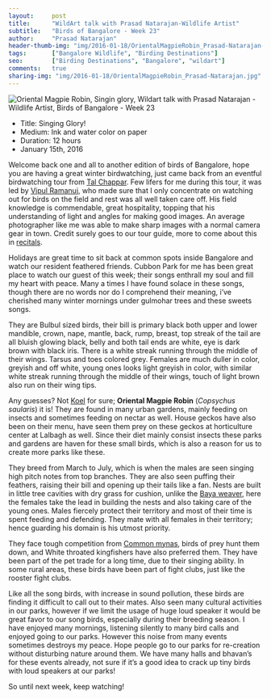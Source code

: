 ```yaml
---
layout:     post
title:      "WildArt talk with Prasad Natarajan-Wildlife Artist"
subtitle:   "Birds of Bangalore - Week 23"
author:     "Prasad Natarajan"
header-thumb-img: "img/2016-01-18/OrientalMagpieRobin_Prasad-Natarajan-thumb.jpg"
tags:       ["Bangalore Wildlife", "Birding Destinations"]
seo: 		["Birding Destinations", "Bangalore", "wildart"]
comments:   true
sharing-img: "img/2016-01-18/OrientalMagpieRobin_Prasad-Natarajan.jpg"
---
```



<img src="{{ site.baseurl }}/img/2016-01-18/OrientalMagpieRobin_Prasad-Natarajan.jpg" alt="Oriental Magpie Robin, Singin glory, Wildart talk with Prasad Natarajan - Wildlife Artist, Birds of Bangalore - Week 23">

<p>
	<ul>
		 <li>Title: Singing Glory!</li>
		 <li>Medium: Ink and water color on paper</li>
		 <li>Duration: 12 hours</li>
		 <li>January 15th, 2016</li>
 	</ul>
</p>

<p>
Welcome back one and all to another edition of birds of Bangalore, hope you are having a great winter birdwatching, just came back from an eventful birdwatching tour from <a href="http://www.wilderhood.com/destination/Tal%20Chappar" target="_blank">Tal Chappar</a>. Few lifers for me during this tour, it was led by <a href="http://www.wilderhood.com/organizer/BikeNHike" target="_blank">Vipul Ramanuj</a>, who made sure that I only concentrate on watching out for birds on the field and rest was all well taken care off. His field knowledge is commendable, great hospitality, topping that his understanding of light and angles for making good images. An average photographer like me was able to make sharp images with a normal camera gear in town. Credit surely goes to our tour guide, more to come about this in <a href="http://recitals.wilderhood.com" target="_blank">recitals</a>.
</p>

<p>
Holidays are great time to sit back at common spots inside Bangalore and watch our resident feathered friends. Cubbon Park for me has been great place to watch our guest of this week; their songs enthrall my soul and fill my heart with peace. Many a times I have found solace in these songs, though there are no words nor do I comprehend their meaning, i’ve cherished many winter mornings under gulmohar trees and these sweets songs. 
</p>

<p>
They are Bulbul sized birds, their bill is primary black both upper and lower mandible, crown, nape, mantle, back, rump, breast, top streak of the tail are all bluish glowing black, belly and both tail ends are white, eye is dark brown with black iris. There is a white streak running through the middle of their wings. Tarsus and toes colored grey. Females are much duller in color, greyish and off white, young ones looks light greyish in color, with similar white streak running through the middle of their wings, touch of light brown also run on their wing tips.
</p>

<p>
Any guesses? Not <a href="{{ site.baseurl }}/wildart/2015-11-23-Asian-Koel-Male.html" target="_blank">Koel</a> for sure; <strong>Oriental Magpie Robin</strong> (<em>Copsychus saularis</em>) it is! They are found in many urban gardens, mainly feeding on insects and sometimes feeding on nectar as well. House geckos have also been on their menu, have seen them prey on these geckos at horticulture center at Lalbagh as well.  Since their diet mainly consist insects these parks and gardens are haven for these small birds, which is also a reason for us to create more parks like these.
</p>

<p>
They breed from March to July, which is when the males are seen singing high pitch notes from top branches. They are also seen puffing their feathers, raising their bill and opening up their tails like a fan. Nests are built in little tree cavities with dry grass for cushion, unlike the <a href="{{ site.baseurl }}/wildart/2015-12-28-Baya-Weaver.html" target="_blank">Baya weaver</a>, here the females take the lead in building the nests and also taking care of the young ones. Males fiercely protect their territory and most of their time is spent feeding and defending. They mate with all females in their territory; hence guarding his domain is his utmost priority. 
</p>

<p>
They face tough competition from <a href="{{ site.baseurl }}/wildart/2015-10-12-Common-Myna.html" target="_blank">Common mynas</a>, birds of prey hunt them down, and White throated kingfishers have also preferred them.  They have been part of the pet trade for a long time, due to their singing ability. In some rural areas, these birds have been part of fight clubs, just like the rooster fight clubs. 
</p>

<p>
Like all the song birds, with increase in sound pollution, these birds are finding it difficult to call out to their mates. Also seen many cultural activities in our parks, however if we limit the usage of huge loud speaker it would be great favor to our song birds, especially during their breeding season. I have enjoyed many mornings, listening silently to many bird calls and enjoyed going to our parks. However this noise from many events sometimes destroys my peace. Hope people go to our parks for re-creation without disturbing nature around them. We have many halls and bhavan’s for these events already, not sure if it’s a good idea to crack up tiny birds with loud speakers at our parks!  
</p>

<p>
So until next week, keep watching!
</p>